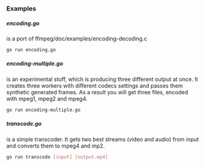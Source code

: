 ### Examples
##### encoding.go
is a port of ffmpeg/doc/examples/encoding-decoding.c

```sh
go run encoding.go
```

##### encoding-multiple.go
is an experimental stuff, which is producing three different output at once. It creates three workers with different codecs settings and passes them synthetic generated frames. As a result you will get three files, encoded with mpeg1, mpeg2 and mpeg4.

```sh
go run encoding-multiple.go 
```

##### transcode.go 
is a simple transcoder. It gets two best streams (video and audio) from input and converts them to mpeg4 and mp2.

```sh
go run transcode [input] [output.mp4]
```
  
